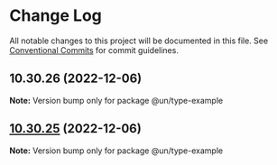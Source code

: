 # Change Log

All notable changes to this project will be documented in this file.
See [Conventional Commits](https://conventionalcommits.org) for commit guidelines.

## 10.30.26 (2022-12-06)

**Note:** Version bump only for package @un/type-example





## [10.30.25](https://github.com/carbon-design-system/carbon/compare/@un/type-example@10.30.24...@un/type-example@10.30.25) (2022-12-06)

**Note:** Version bump only for package @un/type-example

